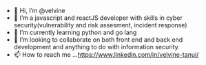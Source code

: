- 👋 Hi, I’m @velvine
- 👀 I’m a javascript and reactJS developer with skills in cyber security(vulnerability and risk assesment, incident response)
- 🌱 I’m currently learning python and go lang
- 💞️ I’m looking to collaborate on both front end and back end development and anything to do with information security.
- 📫 How to reach me ...https://www.linkedin.com/in/velvine-tanui/

<!---
velvine/velvine is a ✨ special ✨ repository because its `README.md` (this file) appears on your GitHub profile.
You can click the Preview link to take a look at your changes.
--->
